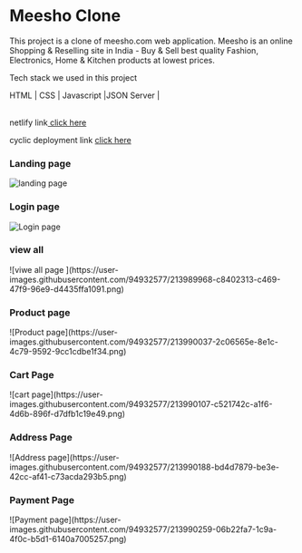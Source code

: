 <h1>Meesho Clone</h1>
This project is a clone of meesho.com web application. Meesho is an online Shopping & Reselling site in India - Buy & Sell best quality Fashion, Electronics, Home & Kitchen products at lowest prices.<br>

Tech stack we used in this project <br>

HTML | CSS | Javascript |JSON Server |

<br>
netlify link<a href="https://iskra-meesho-clone.netlify.app/index.html">  click here</a> <br>

cyclic deployment link <a href="https://sleepy-puce-greyhound.cyclic.app/">  click here </a>

<h3>Landing page</h3>

![landing page](https://user-images.githubusercontent.com/94932577/213989745-14478705-0d16-4458-ab3b-d59e89e8bf4b.png)


<h3>Login page</h3>

![Login page](https://user-images.githubusercontent.com/94932577/213989861-cad6fbbd-e22c-4fed-b6a1-de08b5fe18e0.png)

<h3>view all</h3>
![viwe all page ](https://user-images.githubusercontent.com/94932577/213989968-c8402313-c469-47f9-96e9-d4435ffa1091.png)

<h3>Product page </h3>
![Product page](https://user-images.githubusercontent.com/94932577/213990037-2c06565e-8e1c-4c79-9592-9cc1cdbe1f34.png)

<h3>Cart Page</h3>
![cart page](https://user-images.githubusercontent.com/94932577/213990107-c521742c-a1f6-4d6b-896f-d7dfb1c19e49.png)

<h3>Address Page</h3>
![Address page](https://user-images.githubusercontent.com/94932577/213990188-bd4d7879-be3e-42cc-af41-c73acda293b5.png)


<h3>Payment Page </h3>
![Payment page](https://user-images.githubusercontent.com/94932577/213990259-06b22fa7-1c9a-4f0c-b5d1-6140a7005257.png)



